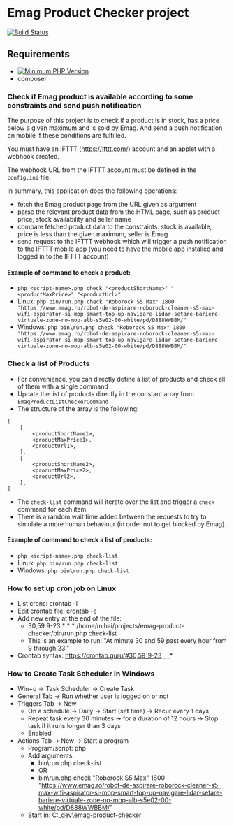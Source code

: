 # Emag Product Checker project
[![Build Status](https://travis-ci.com/mihaitmf/emag-product-checker.svg?branch=main)](https://travis-ci.com/mihaitmf/emag-product-checker)

## Requirements
- [![Minimum PHP Version](https://img.shields.io/badge/php-%3E%3D7.4-blue)](https://php.net/)
- composer

### Check if Emag product is available according to some constraints and send push notification
The purpose of this project is to check if a product is in stock, has a price below a given maximum and is sold by Emag.
And send a push notification on mobile if these conditions are fulfilled. 

You must have an IFTTT (https://ifttt.com/) account and an applet with a webhook created.

The webhook URL from the IFTTT account must be defined in the `config.ini` file.

In summary, this application does the following operations:
* fetch the Emag product page from the URL given as argument 
* parse the relevant product data from the HTML page, such as product price, stock availability and seller name
* compare fetched product data to the constraints: stock is available, price is less than the given maximum, seller is Emag
* send request to the IFTTT webhook which will trigger a push notification to the IFTTT mobile app
(you need to have the mobile app installed and logged in to the IFTTT account) 

#### Example of command to check a product:
* `php <script-name>.php check "<productShortName>" "<productMaxPrice>" "<productUrl>"`
* Linux: `php bin/run.php check "Roborock S5 Max" 1800 "https://www.emag.ro/robot-de-aspirare-roborock-cleaner-s5-max-wifi-aspirator-si-mop-smart-top-up-navigare-lidar-setare-bariere-virtuale-zone-no-mop-alb-s5e02-00-white/pd/D888WWBBM/"`
* Windows: `php bin\run.php check "Roborock S5 Max" 1800 "https://www.emag.ro/robot-de-aspirare-roborock-cleaner-s5-max-wifi-aspirator-si-mop-smart-top-up-navigare-lidar-setare-bariere-virtuale-zone-no-mop-alb-s5e02-00-white/pd/D888WWBBM/"`

### Check a list of Products
* For convenience, you can directly define a list of products and check all of them with a single command 
* Update the list of products directly in the constant array from `EmagProductListCheckerCommand`
* The structure of the array is the following:
```
[
    [
        <productShortName1>,
        <productMaxPrice1>,
        <productUrl1>,
    ],
    [
        <productShortName2>,
        <productMaxPrice2>,
        <productUrl2>,
    ],
]
```
* The `check-list` command will iterate over the list and trigger a `check` command for each item.
* There is a random wait time added between the requests to try to simulate a more human behaviour
(in order not to get blocked by Emag).
 
#### Example of command to check a list of products:
* `php <script-name>.php check-list`
* Linux: `php bin/run.php check-list`
* Windows: `php bin\run.php check-list`


### How to set up cron job on Linux
* List crons: crontab -l
* Edit crontab file: crontab -e
* Add new entry at the end of the file:
  * 30,59 9-23 * * * /home/mihai/projects/emag-product-checker/bin/run.php check-list
  * This is an example to run: "At minute 30 and 59 past every hour from 9 through 23."
* Crontab syntax: https://crontab.guru/#30,59_9-23_*_*_*

### How to Create Task Scheduler in Windows
* Win+q -> Task Scheduler -> Create Task
* General Tab -> Run whether user is logged on or not
* Triggers Tab -> New
  * On a schedule -> Daily -> Start (set time) -> Recur every 1 days
  * Repeat task every 30 minutes -> for a duration of 12 hours -> Stop task if it runs longer than 3 days
  * Enabled
* Actions Tab -> New -> Start a program
  * Program/script: php
  * Add arguments:
    * bin\run.php check-list
    * OR
    * bin\run.php check "Roborock S5 Max" 1800 "https://www.emag.ro/robot-de-aspirare-roborock-cleaner-s5-max-wifi-aspirator-si-mop-smart-top-up-navigare-lidar-setare-bariere-virtuale-zone-no-mop-alb-s5e02-00-white/pd/D888WWBBM/"
  * Start in: C:\_dev\emag-product-checker 
